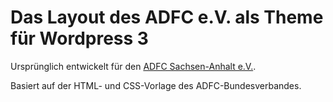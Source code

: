 Das Layout des ADFC e.V. als Theme für Wordpress 3 
==================================================

Ursprünglich entwickelt für den [ADFC Sachsen-Anhalt e.V.](http://adfc-sachsen-anhalt.de/).

Basiert auf der HTML- und CSS-Vorlage des ADFC-Bundesverbandes.

